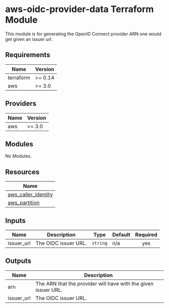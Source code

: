 # aws-oidc-provider-data Terraform Module

This module is for generating the OpenID Connect provider ARN one would get
given an issuer url.

## Requirements

| Name | Version |
|------|---------|
| terraform | >= 0.14 |
| aws | >= 3.0 |

## Providers

| Name | Version |
|------|---------|
| aws | >= 3.0 |

## Modules

No Modules.

## Resources

| Name |
|------|
| [aws_caller_identity](https://registry.terraform.io/providers/hashicorp/aws/latest/docs/data-sources/caller_identity) |
| [aws_partition](https://registry.terraform.io/providers/hashicorp/aws/latest/docs/data-sources/partition) |

## Inputs

| Name | Description | Type | Default | Required |
|------|-------------|------|---------|:--------:|
| issuer\_url | The OIDC issuer URL. | `string` | n/a | yes |

## Outputs

| Name | Description |
|------|-------------|
| arn | The ARN that the provider will have with the given issuer URL. |
| issuer\_url | The OIDC issuer URL. |
